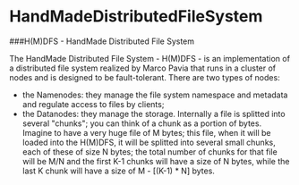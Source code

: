 # HandMadeDistributedFileSystem

###H(M)DFS - HandMade Distributed File System

The HandMade Distributed File System - H(M)DFS - is an implementation of a distributed file system realized by Marco Pavia that runs in a cluster of nodes and is designed to be fault-tolerant. There are two types of nodes: 
  - the Namenodes: they manage the file system namespace and metadata and regulate access to files by clients;
  - the Datanodes: they manage the storage.
Internally a file is splitted into several "chunks"; you can think of a chunk as a portion of bytes. Imagine to have a very huge file of M bytes; this file, when it will be loaded into the H(M)DFS, it will be splitted into several small chunks, each of these of size N bytes; the total number of chunks for that file will be M/N and the first K-1 chunks will have a size of N bytes, while the last K chunk will have a size of M - [(K-1) * N] bytes.
